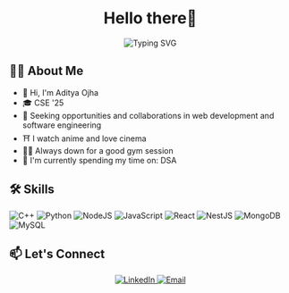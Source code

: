 <h1 align="center">Hello there👋</h1>

<p align="center">
  <img src="https://readme-typing-svg.herokuapp.com?font=IBM+Plex+Sans&color=3A8EF7&size=25&center=true&vCenter=true&width=600&lines=Welcome+to+my+GitHub+Profile!;I'm+a+Computer+Science+Student;Aspiring+Software+Engineer" alt="Typing SVG" />
</p>

## 👨‍💻 About Me

- 👋 Hi, I'm Aditya Ojha
- 🎓 CSE '25
- 💼 Seeking opportunities and collaborations in web development and software engineering
- ⛩️ I watch anime and love cinema
- 💪🏼 Always down for a good gym session
- 🚀 I'm currently spending my time on: DSA 

## 🛠️ Skills

![C++](https://img.shields.io/badge/-C++-00599C?style=for-the-badge&logo=c%2B%2B&logoColor=white)
![Python](https://img.shields.io/badge/-Python-3776AB?style=for-the-badge&logo=python&logoColor=white)
![NodeJS](https://img.shields.io/badge/-NodeJS-339933?style=for-the-badge&logo=node.js&logoColor=white)
![JavaScript](https://img.shields.io/badge/-JavaScript-F7DF1E?style=for-the-badge&logo=javascript&logoColor=black)
![React](https://img.shields.io/badge/-React-61DAFB?style=for-the-badge&logo=react&logoColor=black)
![NestJS](https://img.shields.io/badge/-NestJS-E0234E?style=for-the-badge&logo=nestjs&logoColor=white)
![MongoDB](https://img.shields.io/badge/-MongoDB-47A248?style=for-the-badge&logo=mongodb&logoColor=white)
![MySQL](https://img.shields.io/badge/-MySQL-4479A1?style=for-the-badge&logo=mysql&logoColor=white)

## 📫 Let's Connect

<p align="center">
  <a href="https://www.linkedin.com/in/aditya-ojha-adios/">
    <img src="https://img.shields.io/badge/-LinkedIn-0077B5?style=for-the-badge&logo=Linkedin&logoColor=white" alt="LinkedIn"/>
  </a>
  <a href="mailto:aditya.ao.ojha@gmail.com">
    <img src="https://img.shields.io/badge/-Email-D14836?style=for-the-badge&logo=Gmail&logoColor=white" alt="Email"/>
  </a>
</p>
